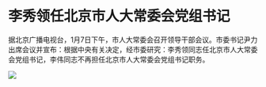 # 李秀领任北京市人大常委会党组书记

据北京广播电视台，1月7日下午，市人大常委会召开领导干部会议。市委书记尹力出席会议并宣布：根据中央有关决定，经市委研究：李秀领同志任北京市人大常委会党组书记，李伟同志不再担任北京市人大常委会党组书记职务。

![](https://inews.gtimg.com/newsapp_bt/0/15599061126/1000)

